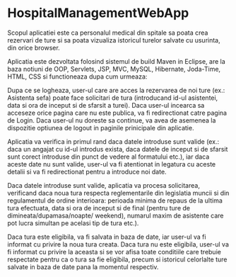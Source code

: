 # HospitalManagementWebApp

Scopul aplicatiei este ca personalul medical din spitale sa poata crea rezervari de ture si sa 
poata vizualiza istoricul turelor salvate cu usurinta, din orice browser.

Aplicatia este dezvoltata folosind sistemul de build Maven in Eclipse, are la baza notiuni de 
OOP, Servlets, JSP, MVC, MySQL, Hibernate, Joda-Time, HTML, CSS si functioneaza dupa cum urmeaza:

Dupa ce se logheaza, user-ul care are acces la rezervarea de noi ture (ex.: Asistenta sefa) poate 
face solicitari de tura (introducand id-ul asistentei, data si ora de inceput si de sfarsit a turei). 
Daca user-ul incearca sa acceseze orice pagina care nu este publica, va fi redirectionat catre pagina 
de Login. Daca user-ul nu doreste sa continue, va avea de asemenea la dispozitie optiunea de logout in
paginile prinicipale din aplicatie.

Aplicatia va verifica in primul rand daca datele introduse sunt valide (ex.: daca un angajat cu id-ul
introdus exista, daca datele de inceput si de sfarsit sunt corect introduse din punct de vedere al 
formatului etc.), iar daca aceste date nu sunt valide, user-ul va fi atentionat in legatura cu aceste 
detalii si va fi redirectionat pentru a introduce noi date. 
	
Daca datele introduse sunt valide, aplicatia va procesa solicitarea, verificand daca noua tura respecta 
reglementarile din legislatia muncii si din regulamentul de ordine interioara: perioada minima de repaus 
de la ultima tura efectuata, data si ora de inceput si de final (pentru ture de dimineata/dupamasa/noapte/
weekend), numarul maxim de asistente care pot lucra simultan pe acelasi tip de tura etc.).
	
Daca tura este eligibila, va fi salvata in baza de date, iar user-ul va fi informat cu privire la noua tura
creata. Daca tura nu este eligibila, user-ul va fi informat cu privire la aceasta si se vor afisa toate 
conditiile care trebuie respectate pentru ca o tura sa fie eligibila, precum si istoricul celorlalte ture 
salvate in baza de date pana la momentul respectiv.
